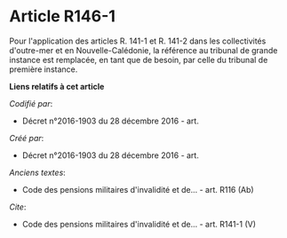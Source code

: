 # Article R146-1

Pour l'application des articles R. 141-1 et R. 141-2 dans les collectivités d'outre-mer et en Nouvelle-Calédonie, la
référence au tribunal de grande instance est remplacée, en tant que de besoin, par celle du tribunal de première instance.

**Liens relatifs à cet article**

_Codifié par_:

  - Décret n°2016-1903 du 28 décembre 2016 - art.

_Créé par_:

  - Décret n°2016-1903 du 28 décembre 2016 - art.

_Anciens textes_:

  - Code des pensions militaires d'invalidité et de... - art. R116 (Ab)

_Cite_:

  - Code des pensions militaires d'invalidité et de... - art. R141-1 (V)
